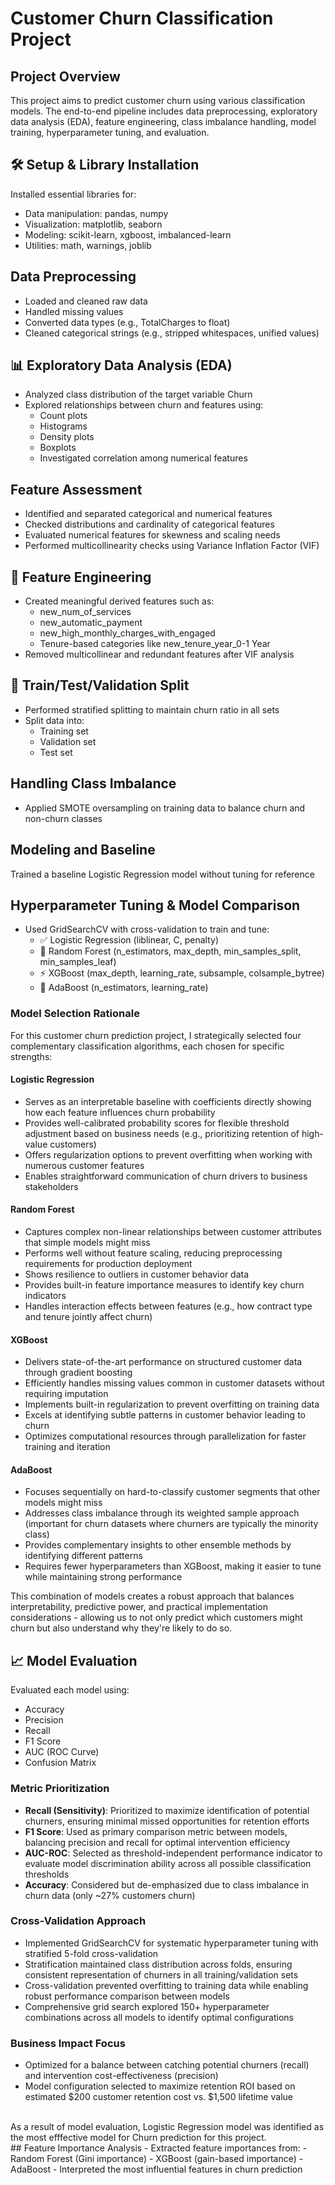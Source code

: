 # Customer Churn Classification Project
## Project Overview
This project aims to predict customer churn using various classification models. The end-to-end pipeline includes data preprocessing, exploratory data analysis (EDA), feature engineering, class imbalance handling, model training, hyperparameter tuning, and evaluation.

## 🛠️ Setup & Library Installation
Installed essential libraries for:
- Data manipulation: pandas, numpy
- Visualization: matplotlib, seaborn
- Modeling: scikit-learn, xgboost, imbalanced-learn
- Utilities: math, warnings, joblib

## Data Preprocessing
- Loaded and cleaned raw data
- Handled missing values
- Converted data types (e.g., TotalCharges to float)
- Cleaned categorical strings (e.g., stripped whitespaces, unified values)

## 📊 Exploratory Data Analysis (EDA)
- Analyzed class distribution of the target variable Churn
- Explored relationships between churn and features using:
  - Count plots
  - Histograms
  - Density plots
  - Boxplots
  - Investigated correlation among numerical features

## Feature Assessment
- Identified and separated categorical and numerical features
- Checked distributions and cardinality of categorical features
- Evaluated numerical features for skewness and scaling needs
- Performed multicollinearity checks using Variance Inflation Factor (VIF)

## 🧠 Feature Engineering
- Created meaningful derived features such as:
  - new_num_of_services
  - new_automatic_payment
  - new_high_monthly_charges_with_engaged
  - Tenure-based categories like new_tenure_year_0-1 Year
- Removed multicollinear and redundant features after VIF analysis

## 📂 Train/Test/Validation Split
- Performed stratified splitting to maintain churn ratio in all sets
- Split data into:
  - Training set
  - Validation set
  - Test set

## Handling Class Imbalance
- Applied SMOTE oversampling on training data to balance churn and non-churn classes

## Modeling and Baseline
Trained a baseline Logistic Regression model without tuning for reference

## Hyperparameter Tuning & Model Comparison
- Used GridSearchCV with cross-validation to train and tune:
  - ✅ Logistic Regression (liblinear, C, penalty)
  - 🌲 Random Forest (n_estimators, max_depth, min_samples_split, min_samples_leaf)
  - ⚡ XGBoost (max_depth, learning_rate, subsample, colsample_bytree)
  - 🎯 AdaBoost (n_estimators, learning_rate)
### Model Selection Rationale

For this customer churn prediction project, I strategically selected four complementary classification algorithms, each chosen for specific strengths:

#### Logistic Regression
- Serves as an interpretable baseline with coefficients directly showing how each feature influences churn probability
- Provides well-calibrated probability scores for flexible threshold adjustment based on business needs (e.g., prioritizing retention of high-value customers)
- Offers regularization options to prevent overfitting when working with numerous customer features
- Enables straightforward communication of churn drivers to business stakeholders

#### Random Forest
- Captures complex non-linear relationships between customer attributes that simple models might miss
- Performs well without feature scaling, reducing preprocessing requirements for production deployment
- Shows resilience to outliers in customer behavior data
- Provides built-in feature importance measures to identify key churn indicators
- Handles interaction effects between features (e.g., how contract type and tenure jointly affect churn)

#### XGBoost
- Delivers state-of-the-art performance on structured customer data through gradient boosting
- Efficiently handles missing values common in customer datasets without requiring imputation
- Implements built-in regularization to prevent overfitting on training data
- Excels at identifying subtle patterns in customer behavior leading to churn
- Optimizes computational resources through parallelization for faster training and iteration

#### AdaBoost
- Focuses sequentially on hard-to-classify customer segments that other models might miss
- Addresses class imbalance through its weighted sample approach (important for churn datasets where churners are typically the minority class)
- Provides complementary insights to other ensemble methods by identifying different patterns
- Requires fewer hyperparameters than XGBoost, making it easier to tune while maintaining strong performance

This combination of models creates a robust approach that balances interpretability, predictive power, and practical implementation considerations - allowing us to not only predict which customers might churn but also understand why they're likely to do so.

## 📈 Model Evaluation
Evaluated each model using:
- Accuracy
- Precision
- Recall
- F1 Score
- AUC (ROC Curve)
- Confusion Matrix

### Metric Prioritization
- **Recall (Sensitivity)**: Prioritized to maximize identification of potential churners, ensuring minimal missed opportunities for retention efforts
- **F1 Score**: Used as primary comparison metric between models, balancing precision and recall for optimal intervention efficiency
- **AUC-ROC**: Selected as threshold-independent performance indicator to evaluate model discrimination ability across all possible classification thresholds
- **Accuracy**: Considered but de-emphasized due to class imbalance in churn data (only ~27% customers churn)

### Cross-Validation Approach
- Implemented GridSearchCV for systematic hyperparameter tuning with stratified 5-fold cross-validation
- Stratification maintained class distribution across folds, ensuring consistent representation of churners in all training/validation sets
- Cross-validation prevented overfitting to training data while enabling robust performance comparison between models
- Comprehensive grid search explored 150+ hyperparameter combinations across all models to identify optimal configurations

### Business Impact Focus
- Optimized for a balance between catching potential churners (recall) and intervention cost-effectiveness (precision)
- Model configuration selected to maximize retention ROI based on estimated $200 customer retention cost vs. $1,500 lifetime value

<br/>
  As a result of model evaluation, Logistic Regression model was identified as the most efffective model for Churn prediction for this project.
<br/>
## Feature Importance Analysis
- Extracted feature importances from:
  - Random Forest (Gini importance)
  - XGBoost (gain-based importance)
  - AdaBoost
- Interpreted the most influential features in churn prediction



